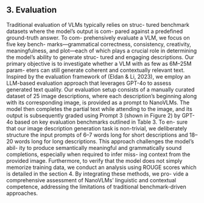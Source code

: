 ## 3. Evaluation
Traditional evaluation of VLMs typically relies on struc-
tured benchmark datasets where the model’s output is com-
pared against a predefined ground-truth answer. To com-
prehensively evaluate a VLM, we focus on five key bench-
marks—grammatical correctness, consistency, creativity,
meaningfulness, and plot—each of which plays a crucial
role in determining the model’s ability to generate struc-
tured and engaging descriptions. Our primary objective is to
investigate whether a VLM with as few as 6M–25M param-
eters can still generate coherent and contextually relevant
text. Inspired by the evaluation framework of (Eldan &
Li, 2023), we employ an LLM-based evaluation approach
that leverages GPT-4o to assess generated text quality. Our
evaluation setup consists of a manually curated dataset of
25 image descriptions, where each description’s beginning
along with its corresponding image, is provided as a prompt
to NanoVLMs. The model then completes the partial text
while attending to the image, and its output is subsequently
graded using Prompt 3 (shown in Figure 2) by GPT-4o based
on key evaluation benchmarks outlined in Table 3. To en-
sure that our image description generation task is non-trivial,
we deliberately structure the input prompts of 6–7 words
long for short descriptions and 18–20 words long for long
descriptions. This approach challenges the model’s abil-
ity to produce semantically meaningful and grammatically
sound completions, especially when required to infer miss-
ing context from the provided image. Furthermore, to verify
that the model does not simply memorize training data, we
conduct an analysis using ROUGE scores which is detailed
in the section 4. By integrating these methods, we pro-
vide a comprehensive assessment of NanoVLMs’ linguistic
and contextual competence, addressing the limitations of
traditional benchmark-driven approaches.
